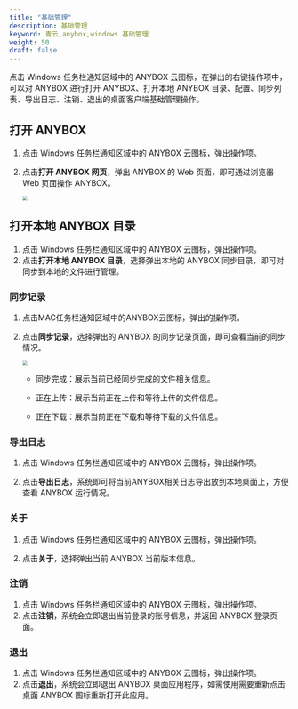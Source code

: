 ```yaml
---
title: "基础管理"
description: 基础管理
keyword: 青云,anybox,windows 基础管理
weight: 50
draft: false
---
```


点击 Windows 任务栏通知区域中的 ANYBOX 云图标，在弹出的右键操作项中，可以对 ANYBOX 进行打开 ANYBOX、打开本地 ANYBOX 目录、配置、同步列表、导出日志、注销、退出的桌面客户端基础管理操作。  

## 打开 ANYBOX

1. 点击 Windows 任务栏通知区域中的 ANYBOX 云图标，弹出操作项。

2. 点击**打开 ANYBOX 网页**，弹出 ANYBOX 的 Web 页面，即可通过浏览器 Web 页面操作 ANYBOX。

   <img src="../../../_images/win_user11.png" style="zoom:50%;" />  


## 打开本地 ANYBOX 目录

1. 点击 Windows 任务栏通知区域中的 ANYBOX 云图标，弹出操作项。
2. 点击**打开本地 ANYBOX 目录**，选择弹出本地的 ANYBOX 同步目录，即可对同步到本地的文件进行管理。  

### 同步记录

1. 点击MAC任务栏通知区域中的ANYBOX云图标，弹出的操作项。

2. 点击**同步记录**，选择弹出的 ANYBOX 的同步记录页面，即可查看当前的同步情况。

   <img src="../../../_images/win_user12.png" style="zoom:50%;" />  
   
   - 同步完成：展示当前已经同步完成的文件相关信息。
   
   - 正在上传：展示当前正在上传和等待上传的文件信息。
   
   - 正在下载：展示当前正在下载和等待下载的文件信息。

### 导出日志

1. 点击 Windows 任务栏通知区域中的 ANYBOX 云图标，弹出操作项。

2. 点击**导出日志**，系统即可将当前ANYBOX相关日志导出放到本地桌面上，方便查看 ANYBOX 运行情况。

### 关于

1. 点击 Windows 任务栏通知区域中的 ANYBOX 云图标，弹出操作项。

2. 点击**关于**，选择弹出当前 ANYBOX 当前版本信息。

### 注销

1. 点击 Windows 任务栏通知区域中的 ANYBOX 云图标，弹出操作项。
2. 点击**注销**，系统会立即退出当前登录的账号信息，并返回 ANYBOX 登录页面。

### 退出

1. 点击 Windows 任务栏通知区域中的 ANYBOX 云图标，弹出操作项。
2. 点击**退出**，系统会立即退出 ANYBOX 桌面应用程序，如需使用需要重新点击桌面 ANYBOX 图标重新打开此应用。

